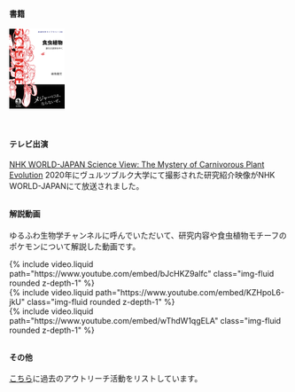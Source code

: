 #### 書籍

<a href="https://www.amazon.co.jp/dp/4000297104">
    <img src="/assets/img/book_covers/fukushima2022.jpg" alt="食虫植物：進化の迷宮をゆく" width="100"/>
</a>

[![]()]()

#### テレビ出演

[NHK WORLD-JAPAN Science View: The Mystery of Carnivorous Plant Evolution](https://www3.nhk.or.jp/nhkworld/en/tv/scienceview/20210817/2015217/)
2020年にヴュルツブルク大学にて撮影された研究紹介映像がNHK WORLD-JAPANにて放送されました。

<div style="margin-top: 30px;"></div>

#### 解説動画
ゆるふわ生物学チャンネルに呼んでいただいて、研究内容や食虫植物モチーフのポケモンについて解説した動画です。

<div class="row mt-3">
    <div class="col-sm mt-3 mt-md-0">
        {% include video.liquid path="https://www.youtube.com/embed/bJcHKZ9alfc" class="img-fluid rounded z-depth-1" %}
    </div>
    <div class="col-sm mt-3 mt-md-0">
        {% include video.liquid path="https://www.youtube.com/embed/KZHpoL6-jkU" class="img-fluid rounded z-depth-1" %}
    </div>
    <div class="col-sm mt-3 mt-md-0">
        {% include video.liquid path="https://www.youtube.com/embed/wThdW1qgELA" class="img-fluid rounded z-depth-1" %}
    </div>
</div>

<div style="margin-top: 30px;"></div>

#### その他
[こちら](https://researchmap.jp/kenji_fukushima/social_contribution)に過去のアウトリーチ活動をリストしています。